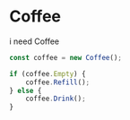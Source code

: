 # Coffee
i need Coffee
```javascript
const coffee = new Coffee();

if (coffee.Empty) {
    coffee.Refill();
} else {
    coffee.Drink();
}
```